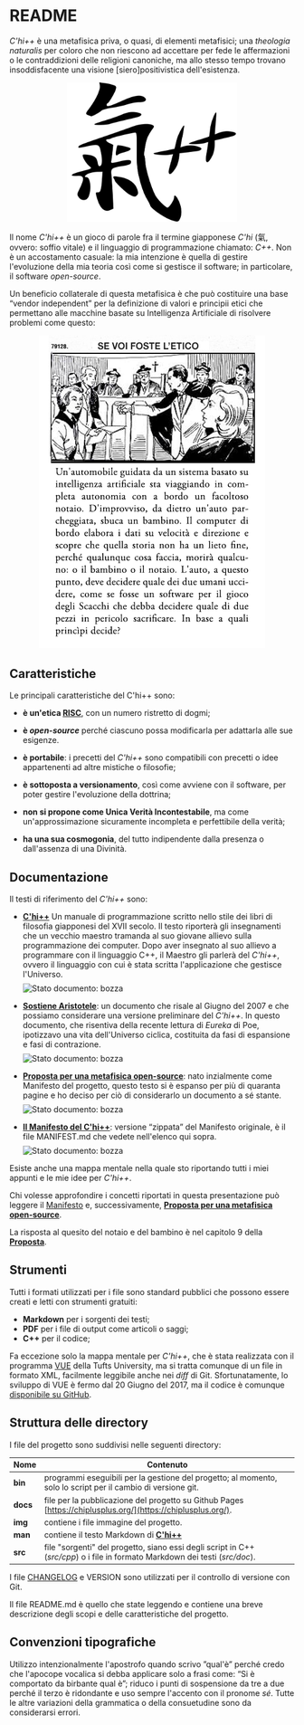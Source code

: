 # README

*C'hi++* è una metafisica priva, o quasi, di elementi metafisici; una *theologia naturalis* per coloro che non riescono ad accettare per fede le affermazioni o le contraddizioni delle religioni canoniche, ma allo stesso tempo trovano insoddisfacente una visione [siero]positivistica dell'esistenza.


<p align=center>
<img src="./assets/img/chi-plus-plus.png" width="300px">
</p>

Il nome *C'hi++* è un gioco di parole fra il termine giapponese *C'hi* (氣, ovvero: soffio vitale)
e il linguaggio di programmazione chiamato: *C++*. Non è un accostamento casuale: la mia intenzione
è quella di gestire l'evoluzione della mia teoria così come si gestisce il software; in particolare, il software *open-source*.

Un beneficio collaterale di questa metafisica è che può costituire una base “vendor independent” per la definizione di valori e principii etici che permettano alle macchine basate su Intelligenza Artificiale di risolvere problemi come questo:

<p align=center>
<img src="./assets/img/quiz.png">
</p>

## Caratteristiche

Le principali caratteristiche del C'hi++ sono:

- __è un'etica [RISC](http://www.treccani.it/enciclopedia/risc/)__, con un numero ristretto di dogmi;

- **è _open-source_** perché ciascuno possa modificarla per adattarla alle sue esigenze.

- **è portabile**: i precetti del *C'hi++* sono compatibili con precetti o idee appartenenti ad altre mistiche o filosofie;

- **è sottoposta a versionamento**, così come avviene con il software, per poter gestire l'evoluzione della dottrina;

- **non si propone come Unica Verità Incontestabile**, ma come un'approssimazione sicuramente incompleta e perfettibile della verità;

- **ha una sua cosmogonia**, del tutto indipendente dalla presenza o dall'assenza di una Divinità.


## Documentazione

Il testi di riferimento del *C'hi++* sono:

- [**C'hi++**](https://chiplusplus.org/man/) Un manuale di programmazione scritto nello stile dei libri di filosofia giapponesi del XVII secolo. Il testo riporterà gli insegnamenti che un vecchio maestro tramanda al suo giovane allievo sulla programmazione dei computer. Dopo aver insegnato al suo allievo a programmare con il linguaggio C++, il Maestro gli parlerà del *C'hi++*, ovvero il linguaggio con cui è stata scritta l'applicazione che gestisce l'Universo.<br/> <img src="https://img.shields.io/badge/stato-redazione-orange" alt="Stato documento: bozza" height="20" style="padding-top:0.5rem">

- [**Sostiene Aristotele**](src/doc/sostiene-aristotele.md): un documento che risale al Giugno del 2007 e che possiamo considerare una versione preliminare del *C'hi++*. In questo documento, che risentiva della recente lettura di *Eureka* di Poe, ipotizzavo una vita dell'Universo ciclica, costituita da fasi di espansione e fasi di contrazione.<br/><img src="https://img.shields.io/badge/stato-completato-green" alt="Stato documento: bozza" height="20" style="padding-top:0.5rem">

- [**Proposta per una metafisica open-source**](https://chiplusplus.org/assets/pdf/chi-plus-plus-proposta-per-una-metafisica-open-source.pdf): nato inzialmente come Manifesto del progetto, questo testo si è espanso per più di quaranta pagine e ho deciso per ciò di considerarlo un documento a sé stante.
<br/><img src="https://img.shields.io/badge/stato-completato-green" alt="Stato documento: bozza" height="20" style="padding-top:0.5rem">

- [**Il Manifesto del C'hi++**](MANIFEST.md): versione “zippata” del Manifesto originale, è il file MANIFEST.md che vedete nell'elenco qui sopra.<br/><img src="https://img.shields.io/badge/stato-completato-green" alt="Stato documento: bozza" height="20" style="padding-top:0.5rem">

Esiste anche una mappa mentale nella quale sto riportando tutti i miei appunti e le mie idee per *C'hi++*.

Chi volesse approfondire i concetti riportati in questa presentazione può leggere il [Manifesto](MANIFEST.md) e, successivamente, [**Proposta per una metafisica open-source**](https://chiplusplus.org/assets/pdf/chi-plus-plus-proposta-per-una-metafisica-open-source.pdf).

La risposta al quesito del notaio e del bambino è nel capitolo 9 della [**Proposta**](https://chiplusplus.org/assets/pdf/chi-plus-plus-proposta-per-una-metafisica-open-source.pdf).

## Strumenti
Tutti i formati utilizzati per i file sono standard pubblici che possono essere creati e letti con strumenti gratuiti:

- **Markdown** per i sorgenti dei testi;
- **PDF** per i file di output come articoli o saggi;
- **C++** per il codice;

Fa eccezione solo la mappa mentale per *C'hi++*, che è stata realizzata con il programma [VUE](https://vue.tufts.edu/) della Tufts University, ma si tratta comunque di un file in formato XML, facilmente leggibile anche nei *diff* di Git.
Sfortunatamente, lo sviluppo di VUE è fermo dal 20 Giugno del 2017, ma il codice è comunque [disponibile su GitHub](https://github.com/VUE/VUE).


## Struttura delle directory
I file del progetto sono suddivisi nelle seguenti directory:

| Nome  | Contenuto
|---|---|
|**bin**| programmi eseguibili per la gestione del progetto; al momento, solo lo script per il cambio di versione git.
| **docs** | file per la pubblicazione del progetto su Github Pages [https://chiplusplus.org/](https://chiplusplus.org/).
| **img** | contiene i file immagine del progetto.
| **man** | contiene il testo Markdown di [**C'hi++**](man/)
| **src** | file "sorgenti" del progetto, siano essi degli script in C++ (*src/cpp*) o i file in formato Markdown dei testi (*src/doc*).

I file [CHANGELOG](CHANGELOG.md) e VERSION sono utilizzati per il controllo di versione con Git.

Il file README.md è quello che state leggendo e contiene una breve descrizione degli scopi e delle caratteristiche del progetto.

## Convenzioni tipografiche
Utilizzo intenzionalmente l'apostrofo quando scrivo ”qual'è” perché credo che l'apocope vocalica si debba applicare solo a frasi come: “Si è comportato da birbante qual è”; riduco i punti di sospensione da tre a due perché il terzo è ridondante e uso sempre l'accento con il pronome *sé*.
Tutte le altre variazioni della grammatica o della consuetudine sono da considerarsi errori.
